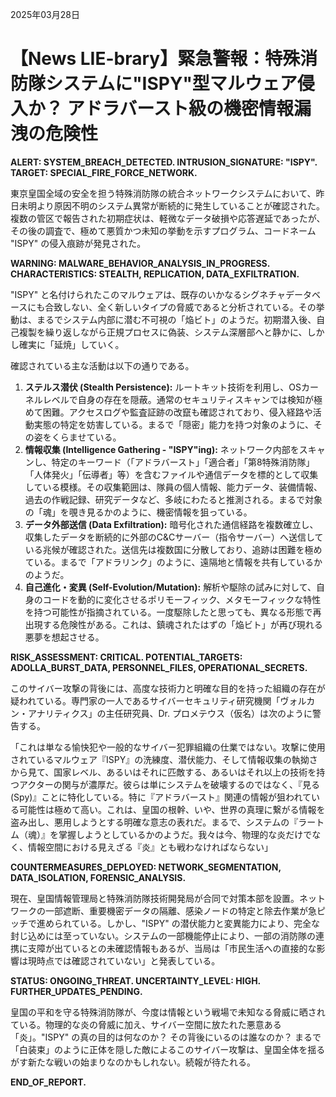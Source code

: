 2025年03月28日

# 【News LIE-brary】緊急警報：特殊消防隊システムに"ISPY"型マルウェア侵入か？ アドラバースト級の機密情報漏洩の危険性

**ALERT: SYSTEM_BREACH_DETECTED. INTRUSION_SIGNATURE: "ISPY". TARGET: SPECIAL_FIRE_FORCE_NETWORK.**

東京皇国全域の安全を担う特殊消防隊の統合ネットワークシステムにおいて、昨日未明より原因不明のシステム異常が断続的に発生していることが確認された。複数の管区で報告された初期症状は、軽微なデータ破損や応答遅延であったが、その後の調査で、極めて悪質かつ未知の挙動を示すプログラム、コードネーム "ISPY" の侵入痕跡が発見された。

**WARNING: MALWARE_BEHAVIOR_ANALYSIS_IN_PROGRESS. CHARACTERISTICS: STEALTH, REPLICATION, DATA_EXFILTRATION.**

"ISPY" と名付けられたこのマルウェアは、既存のいかなるシグネチャデータベースにも合致しない、全く新しいタイプの脅威であると分析されている。その挙動は、まるでシステム内部に潜む不可視の「焔ビト」のようだ。初期潜入後、自己複製を繰り返しながら正規プロセスに偽装、システム深層部へと静かに、しかし確実に「延焼」していく。

確認されている主な活動は以下の通りである。

1.  **ステルス潜伏 (Stealth Persistence):** ルートキット技術を利用し、OSカーネルレベルで自身の存在を隠蔽。通常のセキュリティスキャンでは検知が極めて困難。アクセスログや監査証跡の改竄も確認されており、侵入経路や活動実態の特定を妨害している。まるで「隠密」能力を持つ対象のように、その姿をくらませている。
2.  **情報収集 (Intelligence Gathering - "ISPY"ing):** ネットワーク内部をスキャンし、特定のキーワード（「アドラバースト」「適合者」「第8特殊消防隊」「人体発火」「伝導者」等）を含むファイルや通信データを標的として収集している模様。その収集範囲は、隊員の個人情報、能力データ、装備情報、過去の作戦記録、研究データなど、多岐にわたると推測される。まるで対象の「魂」を覗き見るかのように、機密情報を狙っている。
3.  **データ外部送信 (Data Exfiltration):** 暗号化された通信経路を複数確立し、収集したデータを断続的に外部のC&Cサーバー（指令サーバー）へ送信している兆候が確認された。送信先は複数国に分散しており、追跡は困難を極めている。まるで「アドラリンク」のように、遠隔地と情報を共有しているかのようだ。
4.  **自己進化・変異 (Self-Evolution/Mutation):** 解析や駆除の試みに対して、自身のコードを動的に変化させるポリモーフィック、メタモーフィックな特性を持つ可能性が指摘されている。一度駆除したと思っても、異なる形態で再出現する危険性がある。これは、鎮魂されたはずの「焔ビト」が再び現れる悪夢を想起させる。

**RISK_ASSESSMENT: CRITICAL. POTENTIAL_TARGETS: ADOLLA_BURST_DATA, PERSONNEL_FILES, OPERATIONAL_SECRETS.**

このサイバー攻撃の背後には、高度な技術力と明確な目的を持った組織の存在が疑われている。専門家の一人であるサイバーセキュリティ研究機関「ヴォルカン・アナリティクス」の主任研究員、Dr. プロメテウス（仮名）は次のように警告する。

「これは単なる愉快犯や一般的なサイバー犯罪組織の仕業ではない。攻撃に使用されているマルウェア『ISPY』の洗練度、潜伏能力、そして情報収集の執拗さから見て、国家レベル、あるいはそれに匹敵する、あるいはそれ以上の技術を持つアクターの関与が濃厚だ。彼らは単にシステムを破壊するのではなく、『見る (Spy)』ことに特化している。特に『アドラバースト』関連の情報が狙われている可能性は極めて高い。これは、皇国の根幹、いや、世界の真理に繋がる情報を盗み出し、悪用しようとする明確な意志の表れだ。まるで、システムの『ラートム（魂）』を掌握しようとしているかのようだ。我々は今、物理的な炎だけでなく、情報空間における見えざる『炎』とも戦わなければならない」

**COUNTERMEASURES_DEPLOYED: NETWORK_SEGMENTATION, DATA_ISOLATION, FORENSIC_ANALYSIS.**

現在、皇国情報管理局と特殊消防隊技術開発局が合同で対策本部を設置。ネットワークの一部遮断、重要機密データの隔離、感染ノードの特定と除去作業が急ピッチで進められている。しかし、"ISPY" の潜伏能力と変異能力により、完全な封じ込めには至っていない。システムの一部機能停止により、一部の消防隊の連携に支障が出ているとの未確認情報もあるが、当局は「市民生活への直接的な影響は現時点では確認されていない」と発表している。

**STATUS: ONGOING_THREAT. UNCERTAINTY_LEVEL: HIGH. FURTHER_UPDATES_PENDING.**

皇国の平和を守る特殊消防隊が、今度は情報という戦場で未知なる脅威に晒されている。物理的な炎の脅威に加え、サイバー空間に放たれた悪意ある「炎」。"ISPY" の真の目的は何なのか？ その背後にいるのは誰なのか？ まるで「白装束」のように正体を隠した敵によるこのサイバー攻撃は、皇国全体を揺るがす新たな戦いの始まりなのかもしれない。続報が待たれる。

**END_OF_REPORT.**